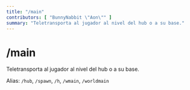 ```yaml
---
title: "/main"
contributors: [ "BunnyNabbit \"Aon\"" ]
summary: "Teletransporta al jugador al nivel del hub o a su base."
---
```


# /main

Teletransporta al jugador al nivel del hub o a su base.

Alias: `/hub`, `/spawn`, `/h`, `/wmain`, `/worldmain`
